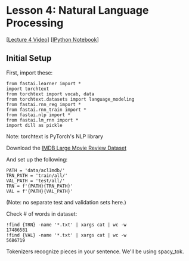 # Lesson 4: Natural Language Processing

[[Lecture 4 Video](http://course.fast.ai/lessons/lesson4.html)] [[IPython Notebook](https://github.com/fastai/fastai/blob/master/courses/dl1/lesson4-imdb.ipynb)]

## Initial Setup

First, import these:
```
from fastai.learner import *
import torchtext
from torchtext import vocab, data
from torchtext.datasets import language_modeling
from fastai.rnn_reg import *
from fastai.rnn_train import *
from fastai.nlp import *
from fastai.lm_rnn import *
import dill as pickle
```
Note: torchtext is PyTorch's NLP library

Download the [IMDB Large Movie Review Dataset](http://ai.stanford.edu/~amaas/data/sentiment/)

And set up the following:

```
PATH = 'data/aclImdb/'
TRN_PATH = 'train/all/'
VAL_PATH = 'test/all/'
TRN = f'{PATH}{TRN_PATH}'
VAL = f'{PATH}{VAL_PATH}'
```
(Note: no separate test and validation sets here.)

Check # of words in dataset:

```
!find {TRN} -name '*.txt' | xargs cat | wc -w
17486581
!find {VAL} -name '*.txt' | xargs cat | wc -w
5686719
```

Tokenizers recognize pieces in your sentence.  We'll be using spacy_tok.


